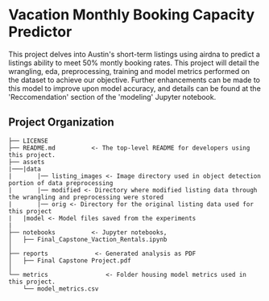 # Vacation Monthly Booking Capacity Predictor

This project delves into Austin's short-term listings using airdna to predict a listings ability to meet 50% montly booking rates. This project will detail the wrangling, eda, preprocessing, training and model metrics performed on the dataset to achieve our objective. Further enhancements can be made to this model to improve upon model accuracy, and details can be found at the 'Reccomendation' section of the 'modeling' Jupyter notebook.


Project Organization
------------

    ├── LICENSE
    ├── README.md          <- The top-level README for developers using this project.
    ├── assets
    |───|data
    |       |── listing_images <- Image directory used in object detection portion of data preprocessing
    |       |── modified <- Directory where modified listing data through the wrangling and preprocessing were stored
    |       |── orig <- Directory for the original listing data used for this project
    |   |model <- Model files saved from the experiments
    |
    ├── notebooks          <- Jupyter notebooks,
    │   ├── Final_Capstone_Vaction_Rentals.ipynb
    │
    ├── reports             <- Generated analysis as PDF
    │   ├── Final Capstone Project.pdf                    
    │
    └── metrics                <- Folder housing model metrics used in this project.
        └── model_metrics.csv
